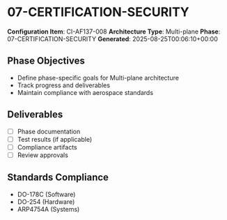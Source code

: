 # 07-CERTIFICATION-SECURITY

**Configuration Item**: CI-AF137-008
**Architecture Type**: Multi-plane
**Phase**: 07-CERTIFICATION-SECURITY
**Generated**: 2025-08-25T00:06:10+00:00

## Phase Objectives
- Define phase-specific goals for Multi-plane architecture
- Track progress and deliverables
- Maintain compliance with aerospace standards

## Deliverables
- [ ] Phase documentation
- [ ] Test results (if applicable)
- [ ] Compliance artifacts
- [ ] Review approvals

## Standards Compliance
- DO-178C (Software)
- DO-254 (Hardware)
- ARP4754A (Systems)

